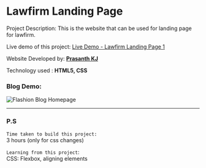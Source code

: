 # Lawfirm Landing Page

Project Description: This is the website that can be used for landing page  for lawfirm.

Live demo of this project: [Live Demo - Lawfirm Landing Page 1](https://lawfirm-landing-page-1-prasanthkj.netlify.app/)

Website Developed by: **[Prasanth KJ](https://www.prasanthkj.com)**

Technology used     : **HTML5, CSS**

### Blog Demo:

![Flashion Blog Homepage](#)

---
### P.S

`Time taken to build this project:` <br>
3 hours (only for css changes)

`Learning from this project`:<br>
CSS: Flexbox, aligning elements

